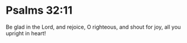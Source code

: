 # Psalms 32:11

Be glad in the Lord, and rejoice, O righteous, and shout for joy, all you upright in heart!
